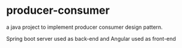 # producer-consumer

a java project to implement producer consumer design pattern.

Spring boot server used as back-end and Angular used as front-end
